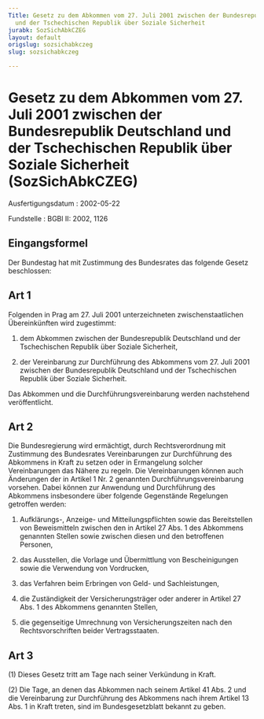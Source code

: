 ```yaml
---
Title: Gesetz zu dem Abkommen vom 27. Juli 2001 zwischen der Bundesrepublik Deutschland
  und der Tschechischen Republik über Soziale Sicherheit
jurabk: SozSichAbkCZEG
layout: default
origslug: sozsichabkczeg
slug: sozsichabkczeg

---
```


# Gesetz zu dem Abkommen vom 27. Juli 2001 zwischen der Bundesrepublik Deutschland und der Tschechischen Republik über Soziale Sicherheit (SozSichAbkCZEG)

Ausfertigungsdatum
:   2002-05-22

Fundstelle
:   BGBl II: 2002, 1126

## Eingangsformel

Der Bundestag hat mit Zustimmung des Bundesrates das folgende Gesetz
beschlossen:

## Art 1

Folgenden in Prag am 27. Juli 2001 unterzeichneten zwischenstaatlichen
Übereinkünften wird zugestimmt:

1.  dem Abkommen zwischen der Bundesrepublik Deutschland und der
    Tschechischen Republik über Soziale Sicherheit,


2.  der Vereinbarung zur Durchführung des Abkommens vom 27. Juli 2001
    zwischen der Bundesrepublik Deutschland und der Tschechischen Republik
    über Soziale Sicherheit.



Das Abkommen und die Durchführungsvereinbarung werden nachstehend
veröffentlicht.

## Art 2

Die Bundesregierung wird ermächtigt, durch Rechtsverordnung mit
Zustimmung des Bundesrates Vereinbarungen zur Durchführung des
Abkommens in Kraft zu setzen oder in Ermangelung solcher
Vereinbarungen das Nähere zu regeln. Die Vereinbarungen können auch
Änderungen der in Artikel 1 Nr. 2 genannten Durchführungsvereinbarung
vorsehen. Dabei können zur Anwendung und Durchführung des Abkommens
insbesondere über folgende Gegenstände Regelungen getroffen werden:

1.  Aufklärungs-, Anzeige- und Mitteilungspflichten sowie das
    Bereitstellen von Beweismitteln zwischen den in Artikel 27 Abs. 1 des
    Abkommens genannten Stellen sowie zwischen diesen und den betroffenen
    Personen,


2.  das Ausstellen, die Vorlage und Übermittlung von Bescheinigungen sowie
    die Verwendung von Vordrucken,


3.  das Verfahren beim Erbringen von Geld- und Sachleistungen,


4.  die Zuständigkeit der Versicherungsträger oder anderer in Artikel 27
    Abs. 1 des Abkommens genannten Stellen,


5.  die gegenseitige Umrechnung von Versicherungszeiten nach den
    Rechtsvorschriften beider Vertragsstaaten.

## Art 3

(1) Dieses Gesetz tritt am Tage nach seiner Verkündung in Kraft.

(2) Die Tage, an denen das Abkommen nach seinem Artikel 41 Abs. 2 und
die Vereinbarung zur Durchführung des Abkommens nach ihrem Artikel 13
Abs. 1 in Kraft treten, sind im Bundesgesetzblatt bekannt zu geben.


